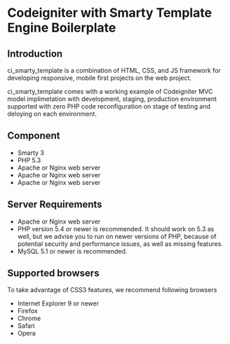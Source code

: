 Codeigniter with Smarty Template Engine Boilerplate
===================

Introduction
-------------
ci_smarty_template is a combination of HTML, CSS, and JS framework for developing responsive, mobile first projects on the web project.

ci_smarty_template comes with a working example of Codeigniter MVC model implimetation with development, staging, production environment supported with zero PHP code reconfiguration on stage of testing and deloying on each environment.

Component
-------------
- Smarty 3
- PHP 5.3
- Apache or Nginx web server
- Apache or Nginx web server
- Apache or Nginx web server

Server Requirements
-------------
- Apache or Nginx web server
- PHP version 5.4 or newer is recommended.
It should work on 5.3 as well, but we advise you to run on newer versions of PHP, because of potential security and performance issues, as well as missing features.
- MySQL 5.1 or newer is recommended.


Supported browsers
-------------
To take advantage of CSS3 features, we recommend following browsers

- Internet Explorer 9 or newer
- Firefox
- Chrome
- Safari
- Opera